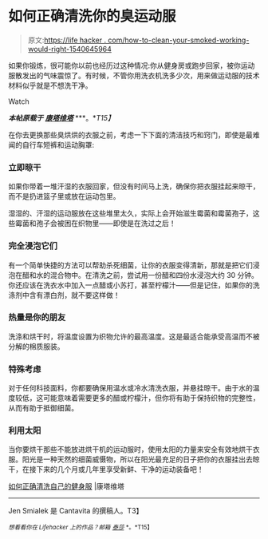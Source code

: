 # 如何正确清洗你的臭运动服

> 原文:[https://life hacker . com/how-to-clean-your-smoked-working-would-right-1540645964](https://lifehacker.com/how-to-clean-your-smelly-workout-clothes-properly-1540645964)

如果你锻炼，很可能你以前也经历过这种情况:你从健身房或跑步回家，被你运动服散发出的气味震惊了。有时候，不管你用洗衣机洗多少次，用来做运动服的技术材料似乎就是不想洗干净。

Watch

***本帖原载于*** [***康塔维塔***](http://cantavita.com/blog/) ***。**T15】*

在你去更换那些臭烘烘的衣服之前，考虑一下下面的清洁技巧和窍门，即使是最难闻的自行车短裤和运动胸罩:

### 立即晾干

如果你带着一堆汗湿的衣服回家，但没有时间马上洗，确保你把衣服挂起来晾干，而不是扔进篮子里或放在运动包里。

湿湿的、汗湿的运动服放在这些堆里太久，实际上会开始滋生霉菌和霉菌孢子，这些霉菌和孢子会被困在织物里——即使是在洗过之后！

### 完全浸泡它们

有一个简单快捷的方法可以帮助杀死细菌，让你的衣服变得清新，那就是把它们浸泡在醋和水的混合物中。在清洗之前，尝试用一份醋和四份水浸泡大约 30 分钟。你还应该在洗衣水中加入一点醋或小苏打，甚至柠檬汁——但是记住，如果你的洗涤剂中含有漂白剂，就不要这样做！

### 热量是你的朋友

洗涤和烘干时，将温度设置为织物允许的最高温度。这是最适合能承受高温而不被分解的棉质服装。

### 特殊考虑

对于任何科技面料，你都要确保用温水或冷水清洗衣服，并悬挂晾干。由于水的温度较低，这可能意味着需要更多的醋或柠檬汁，但你将有助于保持织物的完整性，从而有助于抵御细菌。

### 利用太阳

当你要烘干那些不能放进烘干机的运动服时，使用太阳的力量来安全有效地烘干衣服。阳光是一种天然的细菌威慑物，所以在阳光最充足的日子把你的衣服挂出去晾干，在接下来的几个月或几年里享受新鲜、干净的运动装备吧！

[如何正确清洗自己的健身服](http://cantavita.com/blogs/how-to-clean-your-workout-clothes-correctly/) |康塔维塔

* * *

Jen Smialek 是 Cantavita 的撰稿人。T3】

<small>*想看看你在 Lifehacker 上的作品？邮箱*</small> [<small>*泰莎*</small>](https://mail.google.com/mail/?view=cm&fs=1&tf=1&to=tessa@lifehacker.com) <small>*。*T15】</small>